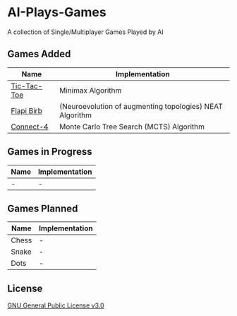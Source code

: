 # AI-Plays-Games
A collection of Single/Multiplayer Games Played by AI

## Games Added
| Name | Implementation |
| - | - |
| [Tic-Tac-Toe](https://github.com/SmartyPants042/AI-Plays-Games/tree/master/Tic-Tac-Toe) | Minimax Algorithm |
| [Flapi Birb](https://github.com/SmartyPants042/Flappy-Bird) | (Neuroevolution of augmenting topologies) NEAT Algorithm |
| [Connect-4](https://github.com/SmartyPants042/AI-Plays-Games/tree/master/Connect-4) | Monte Carlo Tree Search (MCTS) Algorithm |

## Games in Progress
| Name | Implementation |
| - | - |
| - | - |

## Games Planned 
| Name | Implementation |
| - | - |
| Chess | - |
| Snake | - |
| Dots | - |

## License
[GNU General Public License v3.0](https://github.com/SmartyPants042/AI-Plays-Games/blob/master/LICENSE)
